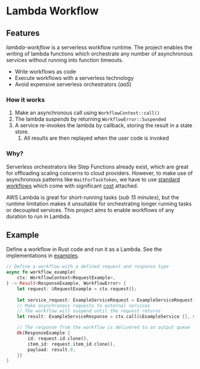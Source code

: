 # Lambda Workflow

## Features

*lambda-workflow* is a serverless workflow runtime. The project enables the writing of lambda functions which orchestrate any number of asynchronous services without running into function timeouts.

* Write workflows as code
* Execute workflows with a serverless technology
* Avoid expensive serverless orchestrators (*aaS*)

### How it works
1. Make an asynchronous call using `WorkflowContext::call()`
2. The lambda *suspends* by returning `WorkflowError::Suspended`
3. A service re-invokes the lambda by callback, storing the result in a state store.
   1. All results are then replayed when the user code is invoked

### Why?

Serverless orchestrators like Step Functions already exist, which are great for offloading scaling concerns to cloud providers. However, to make use of asynchronous patterns like `WaitForTaskToken`, we have to use [standard workflows](https://docs.aws.amazon.com/step-functions/latest/dg/choosing-workflow-type.html) which come with significant [cost](https://aws.amazon.com/step-functions/pricing/) attached.

AWS Lambda is great for short-running tasks (*sub 15 minutes*), but the runtime limitation makes it unsuitable for orchestrating longer running tasks or decoupled services. This project aims to enable workflows of any duration to run in Lambda.



## Example

Define a workflow in Rust code and run it as a Lambda. See the implementations in [examples](./examples).

```rust
// Define a workflow with a defined request and response type
async fn workflow_example(
    ctx: WorkflowContext<RequestExample>,
) -> Result<ResponseExample, WorkflowError> {
    let request: &RequestExample = ctx.request();
  
    let service_request: ExampleServiceRequest = ExampleServiceRequest(request.item_id.clone());
    // Make asynchronous requests to external services
    // The workflow will suspend until the request returns
    let result: ExampleServiceResponse = ctx.call(&ExampleService {}, service_request).await?;

    // The response from the workflow is delivered to an output queue
    Ok(ResponseExample {
        id: request.id.clone(),
        item_id: request.item_id.clone(),
        payload: result.0,
    })
}
```